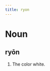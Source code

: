 ```yaml
---
title: ryon
---
```


Noun
================================

ryōn
----------------

1. The color white.
